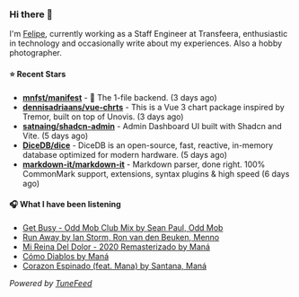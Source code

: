 ### Hi there 👋

I'm [Felipe](https://felipevm.com), currently working as a Staff Engineer at Transfeera, enthusiastic in technology and occasionally write about my experiences. Also a hobby photographer.

#### ⭐ Recent Stars
- **[mnfst/manifest](https://github.com/mnfst/manifest)** - 🦚 The 1-file backend.  (3 days ago)
- **[dennisadriaans/vue-chrts](https://github.com/dennisadriaans/vue-chrts)** - This is a Vue 3 chart package inspired by Tremor, built on top of Unovis. (3 days ago)
- **[satnaing/shadcn-admin](https://github.com/satnaing/shadcn-admin)** - Admin Dashboard UI built with Shadcn and Vite. (5 days ago)
- **[DiceDB/dice](https://github.com/DiceDB/dice)** - DiceDB is an open-source, fast, reactive, in-memory database optimized for modern hardware. (5 days ago)
- **[markdown-it/markdown-it](https://github.com/markdown-it/markdown-it)** - Markdown parser, done right. 100% CommonMark support, extensions, syntax plugins &amp; high speed (6 days ago)

#### 🎧 What I have been listening
- [Get Busy - Odd Mob Club Mix by Sean Paul, Odd Mob](https://open.spotify.com/track/6u6vaQoR0IXCWRSOP7h7D6)
- [Run Away by Ian Storm, Ron van den Beuken, Menno](https://open.spotify.com/track/6lPNlscWvYUUhchIVY6KaU)
- [Mi Reina Del Dolor - 2020 Remasterizado by Maná](https://open.spotify.com/track/1ZmHZku3Vg67QNFz0Cp7rH)
- [Cómo Diablos by Maná](https://open.spotify.com/track/1cDJScbHkk73wfYQv4ZFY9)
- [Corazon Espinado (feat. Mana) by Santana, Maná](https://open.spotify.com/track/2WoqgtWEBbbBKMDN6Becs7)

_Powered by [TuneFeed](https://tunefeed.app?ref=github.com)_
